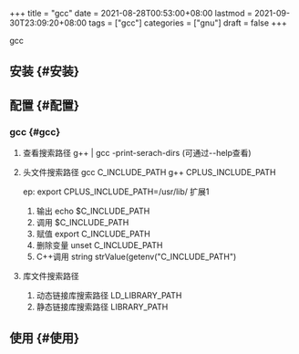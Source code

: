 +++
title = "gcc"
date = 2021-08-28T00:53:00+08:00
lastmod = 2021-09-30T23:09:20+08:00
tags = ["gcc"]
categories = ["gnu"]
draft = false
+++

gcc

<!--more-->


## 安装 {#安装}


## 配置 {#配置}


### gcc {#gcc}

1.  查看搜索路径
    g++ | gcc -print-serach-dirs (可通过--help查看)
2.  头文件搜索路径
    gcc  C\_INCLUDE\_PATH
    g++  CPLUS\_INCLUDE\_PATH

    ep: export CPLUS\_INCLUDE\_PATH=/usr/lib/
    <span class="underline">扩展1</span>

    1.  输出 echo $C\_INCLUDE\_PATH
    2.  调用 $C\_INCLUDE\_PATH
    3.  赋值 export C\_INCLUDE\_PATH
    4.  删除变量 unset C\_INCLUDE\_PATH
    5.  C++调用 string strValue(getenv("C\_INCLUDE\_PATH")
3.  库文件搜索路径
    1.  动态链接库搜索路径
        LD\_LIBRARY\_PATH
    2.  静态链接库搜索路径
        LIBRARY\_PATH


## 使用 {#使用}